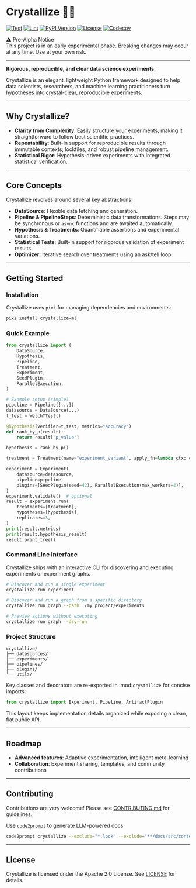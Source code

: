 # Crystallize 🧪✨

[![Test](https://github.com/brysontang/crystallize/actions/workflows/test.yml/badge.svg)](https://github.com/brysontang/crystallize/actions/workflows/test.yml)
[![Lint](https://github.com/brysontang/crystallize/actions/workflows/lint.yml/badge.svg)](https://github.com/brysontang/crystallize/actions/workflows/lint.yml)
[![PyPI Version](https://badge.fury.io/py/crystallize-ml.svg)](https://pypi.org/project/crystallize-ml/)
[![License](https://img.shields.io/badge/license-Apache%202.0-blue.svg)](https://github.com/brysontang/crystallize/blob/main/LICENSE)
[![Codecov](https://codecov.io/gh/brysontang/crystallize/branch/main/graph/badge.svg)](https://codecov.io/gh/brysontang/crystallize)

⚠️ Pre-Alpha Notice  
This project is in an early experimental phase. Breaking changes may occur at any time. Use at your own risk.

---

**Rigorous, reproducible, and clear data science experiments.**

Crystallize is an elegant, lightweight Python framework designed to help data scientists, researchers, and machine learning practitioners turn hypotheses into crystal-clear, reproducible experiments.

---

## Why Crystallize?

- **Clarity from Complexity**: Easily structure your experiments, making it straightforward to follow best scientific practices.
- **Repeatability**: Built-in support for reproducible results through immutable contexts, lockfiles, and robust pipeline management.
- **Statistical Rigor**: Hypothesis-driven experiments with integrated statistical verification.

---

## Core Concepts

Crystallize revolves around several key abstractions:

- **DataSource**: Flexible data fetching and generation.
- **Pipeline & PipelineSteps**: Deterministic data transformations. Steps may be
  synchronous or ``async`` functions and are awaited automatically.
- **Hypothesis & Treatments**: Quantifiable assertions and experimental variations.
- **Statistical Tests**: Built-in support for rigorous validation of experiment results.
- **Optimizer**: Iterative search over treatments using an ask/tell loop.

---

## Getting Started

### Installation

Crystallize uses `pixi` for managing dependencies and environments:

```bash
pixi install crystallize-ml
```

### Quick Example

```python
from crystallize import (
    DataSource,
    Hypothesis,
    Pipeline,
    Treatment,
    Experiment,
    SeedPlugin,
    ParallelExecution,
)

# Example setup (simple)
pipeline = Pipeline([...])
datasource = DataSource(...)
t_test = WelchTTest()

@hypothesis(verifier=t_test, metrics="accuracy")
def rank_by_p(result):
    return result["p_value"]

hypothesis = rank_by_p()

treatment = Treatment(name="experiment_variant", apply_fn=lambda ctx: ctx.update({"learning_rate": 0.001}))

experiment = Experiment(
    datasource=datasource,
    pipeline=pipeline,
    plugins=[SeedPlugin(seed=42), ParallelExecution(max_workers=4)],
)
experiment.validate()  # optional
result = experiment.run(
    treatments=[treatment],
    hypotheses=[hypothesis],
    replicates=3,
)
print(result.metrics)
print(result.hypothesis_result)
result.print_tree()
```

### Command Line Interface

Crystallize ships with an interactive CLI for discovering and executing
experiments or experiment graphs.

```bash
# Discover and run a single experiment
crystallize run experiment

# Discover and run a graph from a specific directory
crystallize run graph --path ./my_project/experiments

# Preview actions without executing
crystallize run graph --dry-run
```

### Project Structure

```
crystallize/
├── datasources/
├── experiments/
├── pipelines/
├── plugins/
└── utils/
```

Key classes and decorators are re-exported in :mod:`crystallize` for concise imports:

```python
from crystallize import Experiment, Pipeline, ArtifactPlugin
```

This layout keeps implementation details organized while exposing a clean, flat public API.

---

## Roadmap

- **Advanced features**: Adaptive experimentation, intelligent meta-learning
- **Collaboration**: Experiment sharing, templates, and community contributions

---

## Contributing

Contributions are very welcome! Please see [CONTRIBUTING.md](CONTRIBUTING.md) for guidelines.

Use [`code2prompt`](https://github.com/mufeedvh/code2prompt) to generate LLM-powered docs:

```bash
code2prompt crystallize --exclude="*.lock" --exclude="**/docs/src/content/docs/reference/*" --exclude="**package-lock.json" --exclude="**CHANGELOG.md"
```

---

## License

Crystallize is licensed under the Apache 2.0 License. See [LICENSE](LICENSE) for details.
